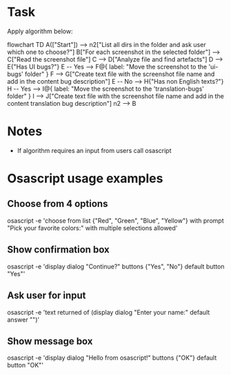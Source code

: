 # Task
Apply algorithm below:

flowchart TD
    A(["Start"]) --> n2["List all dirs in the folder and ask user which one to choose?"]
    B["For each screenshot in the selected folder"] --> C["Read the screenshot file"]
    C --> D["Analyze file and find artefacts"]
    D --> E{"Has UI bugs?"}
    E -- Yes --> F@{ label: "Move the screenshot to the 'ui-bugs' folder" }
    F --> G["Create text file with the screenshot file name and add in the content bug description"]
    E -- No --> H{"Has non English texts?"}
    H -- Yes --> I@{ label: "Move the screenshot to the 'translation-bugs' folder" }
    I --> J["Create text file with the screenshot file name and add in the content translation bug description"]
    n2 --> B


# Notes
- If algorithm requires an input from users call osascript

# Osascript usage examples

## Choose from 4 options
osascript -e 'choose from list {"Red", "Green", "Blue", "Yellow"} with prompt "Pick your favorite colors:" with multiple selections allowed'

## Show confirmation box
osascript -e 'display dialog "Continue?" buttons {"Yes", "No"} default button "Yes"'

## Ask user for input
osascript -e 'text returned of (display dialog "Enter your name:" default answer "")'

## Show message box
osascript -e 'display dialog "Hello from osascript!" buttons {"OK"} default button "OK"'